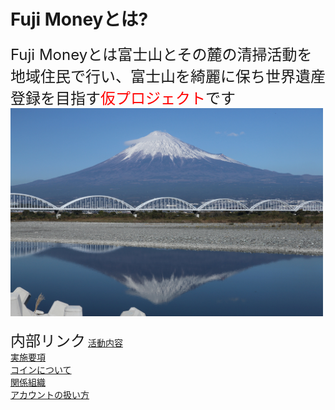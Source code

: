 # Fuji Moneyとは?<br>
<font size="5">Fuji Moneyとは富士山とその麓の清掃活動を地域住民で行い、富士山を綺麗に保ち世界遺産登録を目指す<font size="5" color="Red">仮プロジェクト</font>です</font>
<br>
<img width="500px" alt="富士山" src="./5000-21.jpg"> 
<br>
<br>
<font size="5">内部リンク</font>
[活動内容](./activities)  
[実施要項](./guide)  
[コインについて](./coin)  
[関係組織](./stakeholders)  
[アカウントの扱い方](./acount)  
